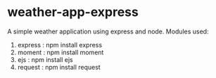 # weather-app-express
A simple weather application using express and node.
Modules used:

1. express : npm install express
2. moment : npm install moment
3. ejs : npm install ejs
4. request : npm install request
